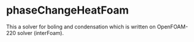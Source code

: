 # phaseChangeHeatFoam
This a solver for boling and condensation which is written on OpenFOAM-220 solver (interFoam).
